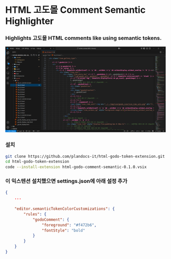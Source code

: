 # HTML 고도몰 Comment Semantic Highlighter

### Highlights 고도몰 HTML comments like <!--{ ... }--> using semantic tokens.

![Screenshot of HTML 고도몰 Comment Semantic Highlighter](screenshot.png)


### 설치

```bash
git clone https://github.com/plandocs-it/html-godo-token-extension.git
cd html-godo-token-extension
code --install-extension html-godo-comment-semantic-0.1.0.vsix
```


### 이 익스텐션 설치했으면 settings.json에 아래 설정 추가

```json
{
    ...

    "editor.semanticTokenColorCustomizations": {
        "rules": {
            "godoComment": {
                "foreground": "#f472b6",
                "fontStyle": "bold"
            }
        }
    }
}

```
